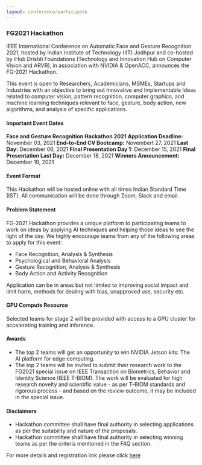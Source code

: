 ```yaml
---
layout: conference/participate
---
```


### FG2021 Hackathon

IEEE International Conference on Automatic Face and Gesture Recognition 2021, hosted by Indian Institute of Technology (IIT) Jodhpur and co-hosted by iHub Drishti Foundations (Technology and Innovation Hub on Computer Vision and ARVR), in association with NVIDIA & OpenACC, announces the FG-2021 Hackathon.

This event is open to Researchers, Academicians, MSMEs, Startups and Industries with an objective to bring out Innovative and Implementable Ideas related to computer vision, pattern recognition, computer graphics, and machine learning techniques relevant to face, gesture, body action, new algorithms, and analysis of specific applications.

 

#### Important Event Dates

**Face and Gesture Recognition Hackathon 2021**
**Application Deadline:** November 03, 2021
**End-to-End CV Bootcamp:** Novembert 27, 2021
**Last Day:** December 06, 2021
**Final Presentation Day 1:** December 15, 2021
**Final Presentation Last Day:** December 18, 2021
**Winners Announcement:** December 19, 2021


#### Event Format

This Hackathon will be hosted online with all times Indian Standard Time (IST). All communication will be done through Zoom, Slack and email.

#### Problem Statement

FG-2021 Hackathon provides a unique platform to participating teams to work on ideas by applying AI techniques and helping those ideas to see the light of the day. We highly encourage teams from any of the following areas to apply for this event:

- Face Recognition, Analysis & Synthesis
- Psychological and Behavioral Analysis
- Gesture Recognition, Analysis & Synthesis
- Body Action and Activity Recognition

Application can be in areas but not limited to improving social impact and limit harm, methods for dealing with bias, unapproved use, security etc.

#### GPU Compute Resource

Selected teams for stage 2 will be provided with access to a GPU cluster for accelerating training and inference.

#### Awards

- The top 2 teams will get an opportunity to win NVIDIA Jetson kits: The AI platform for edge computing.
- The top 2 teams will be invited to submit their research work to the FG2021 special issue on IEEE Transaction on Biometrics, Behavior and Identity Science (IEEE T-BIOM). The work will be evaluated for high research novelty and scientific value - as per T-BIOM standards and rigorous process - and based on the review outcome, it may be included in the special issue.

#### Disclaimers

- Hackathon committee shall have final authority in selecting applications as per the suitability and nature of the proposals.
- Hackathon committee shall have final authority in selecting winning teams as per the criteria mentioned in the FAQ section.

For more details and registration link please click [here](https://www.gpuhackathons.org/event/face-and-gesture-recognition-hackathon-2021)